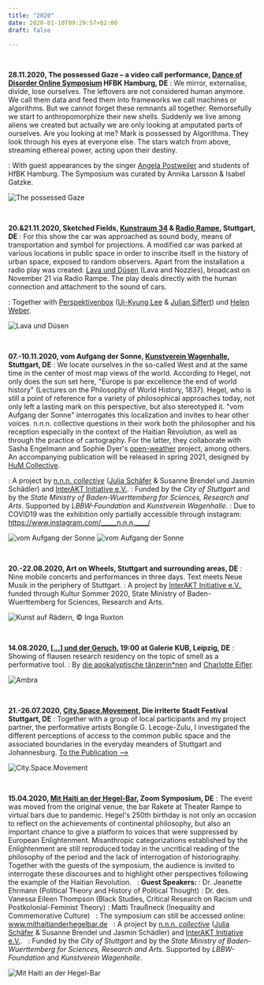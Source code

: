```yaml
---
title: "2020"
date: 2020-01-10T09:29:57+02:00
draft: false

---
```


&nbsp;

**28.11.2020, The possessed Gaze – a video call performance, [Dance of Disorder Online Symposium](https://www.nonknowledge.org/disorder) HFBK Hamburg, DE**
:   We mirror, externalise, divide, lose ourselves. The leftovers are not considered human anymore. We call them data and feed them into frameworks we call machines or algorithms. But we cannot forget these remnants all together. Remorsefully we start to anthropomorphize their new shells. Suddenly we live among aliens we created but actually we are only looking at amputated parts of ourselves.
Are you looking at me?
Mark is possessed by Algorithma.
They look through his eyes at everyone else.
The stars watch from above, streaming ethereal power, acting upon their destiny.

:   With guest appearances by the singer [Angela Postweiler](https://angelapostweiler.de/) and students of HfBK Hamburg. The Symposium was curated by Annika Larsson & Isabel Gatzke.

![The possessed Gaze](/upcoming/tpg.jpg)

&nbsp;

**20.&21.11.2020, Sketched Fields, [Kunstraum 34](https://klangraum-stuttgart.de/?page_id=56) & [Radio Rampe](https://theaterrampe.de/stuecke/sketched-fields/), Stuttgart, DE**
:   For this show the car was approached as sound body, means of transportation and symbol for projections. A modified car was parked at various locations in public space in order to inscribe itself in the history of urban space, exposed to random observers. Apart from the installation a radio play was created: [Lava und Düsen](https://soundcloud.com/l_s_s_w/lava-und-duesen) (Lava and Nozzles), broadcast on November 21 via Radio Rampe. The play deals directly with the human connection and attachment to the sound of cars.

:   Together with [Perspektivenbox](http://www.perspektivenbox.com/) ([Ui-Kyung Lee](https://soundcloud.com/uikyung-lee) & [Julian Siffert](https://www.juliansiffert.com/)) und [Helen Weber](https://klasse-koch.de/Helen-Weber).

![Lava und Düsen](/upcoming/lud.jpeg)

&nbsp;

**07.-10.11.2020, vom Aufgang der Sonne, [Kunstverein Wagenhalle](http://kunstverein-wagenhalle.de/), Stuttgart, DE**
:   We locate ourselves in the so-called West and at the same time in the center of most map views of the world. According to Hegel, not only does the sun set here, "Europe is par excellence the end of world history" (Lectures on the Philosophy of World History, 1837). Hegel, who is still a point of reference for a variety of philosophical approaches today, not only left a lasting mark on this perspective, but also stereotyped it. "vom Aufgang der Sonne" interrogates this localization and invites to hear other voices. n.n.n. collective questions in their work both the philosopher and his reception especially in the context of the Haitian Revolution, as well as through the practice of cartography. For the latter, they collaborate with Sasha Engelmann and Sophie Dyer's [open-weather](https://open-weather.community/) project, among others. An accompanying publication will be released in spring 2021, designed by [HuM Collective](https://hum-co.de/).

:   A project by [n.n.n. *collective*](https://www.instagram.com/_____n.n.n.____/) ([Julia Schäfer](http://www.julia-schaefer.com/) & Susanne Brendel und Jasmin Schädler) and [InterAKT Initiative e.V.](https://interakt-initiative.com/).
:   Funded by the *City of Stuttgart* and by the *State Ministry of Baden-Wuerttemberg for Sciences, Research and Arts*. Supported by *LBBW-Foundation* and *Kunstverein Wagenhalle*.
:   Due to COVID19 was the exhibition only partially accessible through instagram: https://www.instagram.com/_____n.n.n.____/

![vom Aufgang der Sonne](/upcoming/vads1.jpg)
![vom Aufgang der Sonne](/upcoming/vads2.jpg)

&nbsp;

**20.-22.08.2020, Art on Wheels, Stuttgart and surrounding areas, DE**
:   Nine mobile concerts and performances in three days. Text meets Neue Musik in the periphery of Stuttgart.
:   A project by [InterAKT Initiative e.V.](https://interakt-initiative.com/), funded through Kultur Sommer 2020, State Ministry of Baden-Wuerttemberg for Sciences, Research and Arts.

![Kunst auf Rädern, © Inga Ruxton](/upcoming/kur.gif)

&nbsp;

**14.08.2020, [[...] und der Geruch](https://flausen.plus/residenz/50-prometheus-und-der-geruch/), 19:00 at Galerie KUB, Leipzig, DE**
:   Showing of flausen research residency on the topic of smell as a performative tool.
:   By [die apokalyptische tänzerin*nen](https://www.apocalypse.dance/) and [Charlotte Eifler](http://charlotteeifler.works/).  

![Ambra](/upcoming/ambra.png)

&nbsp;

**21.-26.07.2020, [City.Space.Movement](https://www.irritiertestadt.de/projekt/city-space-movement/en), Die irriterte Stadt Festival Stuttgart, DE**
:   Together with a group of local participants and my project partner, the performative artists Bongile G. Lecoge-Zulu, I investigated the different perceptions of access to the common public space and the associated boundaries in the everyday meanders of Stuttgart and Johannesburg. [To the Publication -->](/csmmap)  

![City.Space.Movement](/upcoming/csm.png)

&nbsp;

**15.04.2020, [Mit Haiti an der Hegel-Bar](www.mithaitianderhegelbar.de), Zoom Symposium, DE**
:   The event was moved from the original venue, the bar Rakete at Theater Rampe to virtual bars due to pandemic.
Hegel's 250th birthday is not only an occasion to reflect on the achievements of continental philosophy, but also an important chance to give a platform to voices that were suppressed by European Enlightenment. Misanthropic categorizations established by the Enlightenment are still reproduced today in the uncritical reading of the philosophy of the period and the lack of interrogation of historiography. Together with the guests of the symposium, the audience is invited to interrogate these discourses and to highlight other perspectives following the example of the Haitian Revolution.
&nbsp;
:   **Guest Speakers:**
:   Dr. Jeanette Ehrmann (Political Theory and History of Political Thought) 
:   Dr. des. Vanessa Eileen Thompson (Black Studies, Critical Research on Racism   und Postkolonial-Feminist Theory)
:   Matti Traußneck (Inequality and Commemorative Culture)
&nbsp;
:   The symposium can still be accessed online: www.mithaitianderhegelbar.de
&nbsp;
:   A project by [n.n.n. *collective*](https://www.instagram.com/_____n.n.n.____/) ([Julia Schäfer](http://www.julia-schaefer.com/) & Susanne Brendel und Jasmin Schädler) and [InterAKT Initiative e.V.](https://interakt-initiative.com/).
&nbsp;
:   Funded by the *City of Stuttgart* and by the *State Ministry of Baden-Wuerttemberg for Sciences, Research and Arts*. Supported by *LBBW-Foundation* and *Kunstverein Wagenhalle*.

![Mit Haiti an der Hegel-Bar](/upcoming/hh.png)

